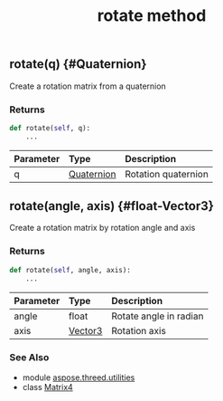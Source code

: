 ﻿---
title: rotate method
second_title: Aspose.3D for Python via .NET API References
description: 
type: docs
weight: 60
url: /python-net/aspose.threed.utilities/matrix4/rotate/
is_root: false
---

## rotate(q) {#Quaternion}

Create a rotation matrix from a quaternion

### Returns 





```python
def rotate(self, q):
    ...
```


| Parameter | Type | Description |
| :- | :- | :- |
| q | [Quaternion](/3d/python-net/aspose.threed.utilities/quaternion) | Rotation quaternion |


## rotate(angle, axis) {#float-Vector3}

Create a rotation matrix by rotation angle and axis

### Returns 





```python
def rotate(self, angle, axis):
    ...
```


| Parameter | Type | Description |
| :- | :- | :- |
| angle | float | Rotate angle in radian |
| axis | [Vector3](/3d/python-net/aspose.threed.utilities/vector3) | Rotation axis |



### See Also
* module [aspose.threed.utilities](../../)
* class [Matrix4](/3d/python-net/aspose.threed.utilities/matrix4)
